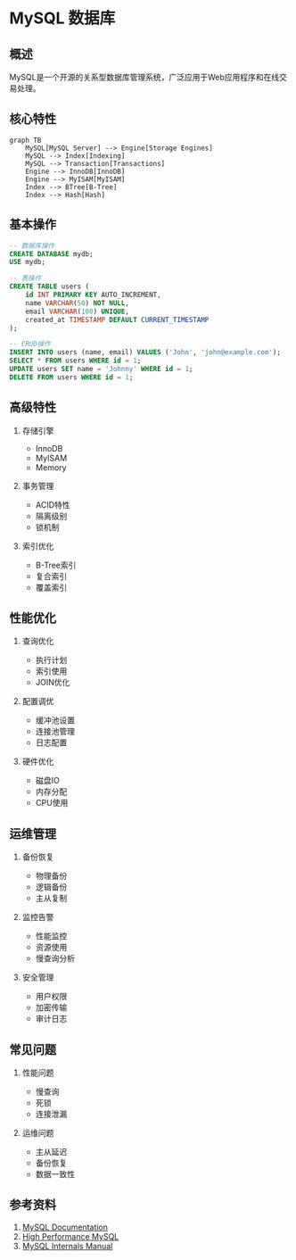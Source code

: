 # MySQL 数据库

## 概述
MySQL是一个开源的关系型数据库管理系统，广泛应用于Web应用程序和在线交易处理。

## 核心特性
```mermaid
graph TB
    MySQL[MySQL Server] --> Engine[Storage Engines]
    MySQL --> Index[Indexing]
    MySQL --> Transaction[Transactions]
    Engine --> InnoDB[InnoDB]
    Engine --> MyISAM[MyISAM]
    Index --> BTree[B-Tree]
    Index --> Hash[Hash]
```

## 基本操作
```sql
-- 数据库操作
CREATE DATABASE mydb;
USE mydb;

-- 表操作
CREATE TABLE users (
    id INT PRIMARY KEY AUTO_INCREMENT,
    name VARCHAR(50) NOT NULL,
    email VARCHAR(100) UNIQUE,
    created_at TIMESTAMP DEFAULT CURRENT_TIMESTAMP
);

-- CRUD操作
INSERT INTO users (name, email) VALUES ('John', 'john@example.com');
SELECT * FROM users WHERE id = 1;
UPDATE users SET name = 'Johnny' WHERE id = 1;
DELETE FROM users WHERE id = 1;
```

## 高级特性
1. 存储引擎
   - InnoDB
   - MyISAM
   - Memory

2. 事务管理
   - ACID特性
   - 隔离级别
   - 锁机制

3. 索引优化
   - B-Tree索引
   - 复合索引
   - 覆盖索引

## 性能优化
1. 查询优化
   - 执行计划
   - 索引使用
   - JOIN优化

2. 配置调优
   - 缓冲池设置
   - 连接池管理
   - 日志配置

3. 硬件优化
   - 磁盘IO
   - 内存分配
   - CPU使用

## 运维管理
1. 备份恢复
   - 物理备份
   - 逻辑备份
   - 主从复制

2. 监控告警
   - 性能监控
   - 资源使用
   - 慢查询分析

3. 安全管理
   - 用户权限
   - 加密传输
   - 审计日志

## 常见问题
1. 性能问题
   - 慢查询
   - 死锁
   - 连接泄漏

2. 运维问题
   - 主从延迟
   - 备份恢复
   - 数据一致性

## 参考资料
1. [MySQL Documentation](https://dev.mysql.com/doc/)
2. [High Performance MySQL](https://www.oreilly.com/library/view/high-performance-mysql/9781492080503/)
3. [MySQL Internals Manual](https://dev.mysql.com/doc/internals/en/)
